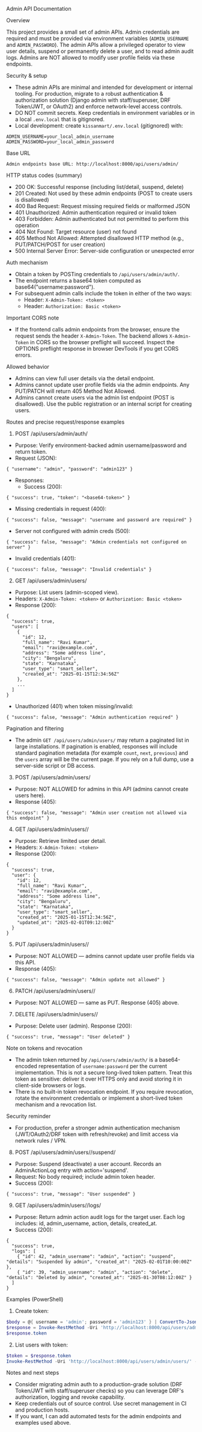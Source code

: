 Admin API Documentation

Overview

This project provides a small set of admin APIs. Admin credentials are required and must be provided via environment variables (`ADMIN_USERNAME` and `ADMIN_PASSWORD`). The admin APIs allow a privileged operator to view user details, suspend or permanently delete a user, and to read admin audit logs. Admins are NOT allowed to modify user profile fields via these endpoints.

Security & setup

- These admin APIs are minimal and intended for development or internal tooling. For production, migrate to a robust authentication & authorization solution (Django admin with staff/superuser, DRF Token/JWT, or OAuth2) and enforce network-level access controls.
- DO NOT commit secrets. Keep credentials in environment variables or in a local `.env.local` that is gitignored.
- Local development: create `kissanmart/.env.local` (gitignored) with:

```
ADMIN_USERNAME=your_local_admin_username
ADMIN_PASSWORD=your_local_admin_password
```

Base URL

```
Admin endpoints base URL: http://localhost:8000/api/users/admin/
```

HTTP status codes (summary)

- 200 OK: Successful response (including list/detail, suspend, delete)
- 201 Created: Not used by these admin endpoints (POST to create users is disallowed)
- 400 Bad Request: Request missing required fields or malformed JSON
- 401 Unauthorized: Admin authentication required or invalid token
- 403 Forbidden: Admin authenticated but not permitted to perform this operation
- 404 Not Found: Target resource (user) not found
- 405 Method Not Allowed: Attempted disallowed HTTP method (e.g., PUT/PATCH/POST for user creation)
- 500 Internal Server Error: Server-side configuration or unexpected error

Auth mechanism

- Obtain a token by POSTing credentials to `/api/users/admin/auth/`.
- The endpoint returns a base64 token computed as base64("username:password").
- For subsequent admin calls include the token in either of the two ways:
  - Header: `X-Admin-Token: <token>`
  - Header: `Authorization: Basic <token>`

Important CORS note

- If the frontend calls admin endpoints from the browser, ensure the request sends the header `X-Admin-Token`. The backend allows `X-Admin-Token` in CORS so the browser preflight will succeed. Inspect the OPTIONS preflight response in browser DevTools if you get CORS errors.

Allowed behavior

- Admins can view full user details via the detail endpoint.
- Admins cannot update user profile fields via the admin endpoints. Any PUT/PATCH will return 405 Method Not Allowed.
- Admins cannot create users via the admin list endpoint (POST is disallowed). Use the public registration or an internal script for creating users.

Routes and precise request/response examples

1) POST /api/users/admin/auth/
- Purpose: Verify environment-backed admin username/password and return token.
- Request (JSON):

```
{ "username": "admin", "password": "admin123" }
```

- Responses:
  - Success (200):

```
{ "success": true, "token": "<base64-token>" }
```

  - Missing credentials in request (400):

```
{ "success": false, "message": "username and password are required" }
```

  - Server not configured with admin creds (500):

```
{ "success": false, "message": "Admin credentials not configured on server" }
```

  - Invalid credentials (401):

```
{ "success": false, "message": "Invalid credentials" }
```

2) GET /api/users/admin/users/
- Purpose: List users (admin-scoped view).
- Headers: `X-Admin-Token: <token>` or `Authorization: Basic <token>`
- Response (200):

```
{
  "success": true,
  "users": [
    {
      "id": 12,
      "full_name": "Ravi Kumar",
      "email": "ravi@example.com",
      "address": "Some address line",
      "city": "Bengaluru",
      "state": "Karnataka",
      "user_type": "smart_seller",
      "created_at": "2025-01-15T12:34:56Z"
    },
    ...
  ]
}
```

- Unauthorized (401) when token missing/invalid:

```
{ "success": false, "message": "Admin authentication required" }
```

Pagination and filtering

- The admin `GET /api/users/admin/users/` may return a paginated list in large installations. If pagination is enabled, responses will include standard pagination metadata (for example `count`, `next`, `previous`) and the `users` array will be the current page. If you rely on a full dump, use a server-side script or DB access.


3) POST /api/users/admin/users/
- Purpose: NOT ALLOWED for admins in this API (admins cannot create users here).
- Response (405):

```
{ "success": false, "message": "Admin user creation not allowed via this endpoint" }
```

4) GET /api/users/admin/users/<id>/
- Purpose: Retrieve limited user detail.
- Headers: `X-Admin-Token: <token>`
- Response (200):

```
{
  "success": true,
  "user": {
    "id": 12,
    "full_name": "Ravi Kumar",
    "email": "ravi@example.com",
    "address": "Some address line",
    "city": "Bengaluru",
    "state": "Karnataka",
    "user_type": "smart_seller",
    "created_at": "2025-01-15T12:34:56Z",
    "updated_at": "2025-02-01T09:12:00Z"
  }
}
```

5) PUT /api/users/admin/users/<id>/
- Purpose: NOT ALLOWED — admins cannot update user profile fields via this API.
- Response (405):

```
{ "success": false, "message": "Admin update not allowed" }
```

6) PATCH /api/users/admin/users/<id>/
- Purpose: NOT ALLOWED — same as PUT. Response (405) above.

7) DELETE /api/users/admin/users/<id>/
- Purpose: Delete user (admin). Response (200):

```
{ "success": true, "message": "User deleted" }
```

Note on tokens and revocation

- The admin token returned by `/api/users/admin/auth/` is a base64-encoded representation of `username:password` per the current implementation. This is not a secure long-lived token pattern. Treat this token as sensitive: deliver it over HTTPS only and avoid storing it in client-side browsers or logs.
- There is no built-in token revocation endpoint. If you require revocation, rotate the environment credentials or implement a short-lived token mechanism and a revocation list.

Security reminder

- For production, prefer a stronger admin authentication mechanism (JWT/OAuth2/DRF token with refresh/revoke) and limit access via network rules / VPN.

8) POST /api/users/admin/users/<id>/suspend/
- Purpose: Suspend (deactivate) a user account. Records an AdminActionLog entry with action='suspend'.
- Request: No body required; include admin token header.
- Success (200):

```
{ "success": true, "message": "User suspended" }
```

9) GET /api/users/admin/users/<id>/logs/
- Purpose: Return admin action audit logs for the target user. Each log includes: id, admin_username, action, details, created_at.
- Success (200):

```
{
  "success": true,
  "logs": [
    { "id": 42, "admin_username": "admin", "action": "suspend", "details": "Suspended by admin", "created_at": "2025-02-01T10:00:00Z" },
    { "id": 39, "admin_username": "admin", "action": "delete", "details": "Deleted by admin", "created_at": "2025-01-30T08:12:00Z" }
  ]
}
```

Examples (PowerShell)

1) Create token:

```powershell
$body = @{ username = 'admin'; password = 'admin123' } | ConvertTo-Json
$response = Invoke-RestMethod -Uri 'http://localhost:8000/api/users/admin/auth/' -Method Post -Body $body -ContentType 'application/json'
$response.token
```

2) List users with token:

```powershell
$token = $response.token
Invoke-RestMethod -Uri 'http://localhost:8000/api/users/admin/users/' -Headers @{ 'X-Admin-Token' = $token } -Method Get
```

Notes and next steps

- Consider migrating admin auth to a production-grade solution (DRF Token/JWT with staff/superuser checks) so you can leverage DRF's authorization, logging and revoke capability.
- Keep credentials out of source control. Use secret management in CI and production hosts.
- If you want, I can add automated tests for the admin endpoints and examples used above.
 
